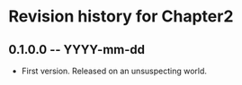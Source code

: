 # Revision history for Chapter2

## 0.1.0.0 -- YYYY-mm-dd

* First version. Released on an unsuspecting world.
